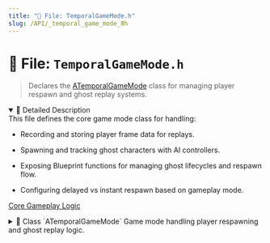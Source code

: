 ```yaml
---
title: "📄 File: TemporalGameMode.h"
slug: /API/_temporal_game_mode_8h
---
```


# 📄 File: `TemporalGameMode.h`

> Declares the [ATemporalGameMode](#class_a_temporal_game_mode) class for managing player respawn and ghost replay systems.

<details open>
<summary>📝 Detailed Description</summary>
This file defines the core game mode class for handling:

* Recording and storing player frame data for replays.

* Spawning and tracking ghost characters with AI controllers.

* Exposing Blueprint functions for managing ghost lifecycles and respawn flow.

* Configuring delayed vs instant respawn based on gameplay mode.

[Core Gameplay Logic](#group___game___logic)
</details>

<!-- block -->
<details>
<summary>
  📘 Class `ATemporalGameMode`
  <span class="brief-description-pill">Game mode handling player respawning and ghost replay logic.</span>
</summary>

> * Records the player's run into an array of [FPlayerFrameData](#struct_f_player_frame_data) frames.

* Spawns ghost actors that reproduce previous runs ("replays").

* Exposes Blueprint utilities for clearing, registering and querying ghosts.

* Owns the respawn timer logic (instant vs delayed respawn controlled by [bPlayMode](#class_a_temporal_game_mode_1a196e99b79778bd0d825457c33a27988c)).

<details open>
<summary>🧍 Members</summary>

<!-- FUNCTIONS -->
<details open>
<summary>⚙️ Functions</summary>

  <details>
    <summary>
      🧠 <code>ATemporalGameMode</code>
      <span class="member-badge kind-function">function</span>
      <span class="member-badge section-public-func">Public</span>
      <span class="brief-description-pill">Default constructor.</span>
    </summary>

    <p><strong>Parameters:</strong> None</p>

    <hr />
    <p><strong>📄 Source:</strong> <code>Source/TimeAssassin/TemporalGameMode.cpp</code> (lines 21–30)</p>
    <ExpandableCodeBlock code={`ATemporalGameMode::ATemporalGameMode()
{
    UE_LOG(LogTemp, Warning, TEXT("Emptied Stored Replays!"));

	StoredReplays.Empty();

	HUDClass = AGameHUD::StaticClass(); // Set the HUD class to your custom HUD

    PlayerControllerClass = ATAPlayerController::StaticClass();
}`} language="cpp" previewLines={15} />

  </details>
  <details>
    <summary>
      🧠 <code>~ATemporalGameMode</code>
      <span class="member-badge kind-function">function</span>
      <span class="member-badge section-public-func">Public</span>
      <span class="brief-description-pill">Virtual destructor - cleans up timers & weak ptr maps.</span>
    </summary>

    <p><strong>Parameters:</strong> None</p>

    <hr />
    <p><strong>📄 Source:</strong> <code>Source/TimeAssassin/TemporalGameMode.cpp</code> (lines 32–38)</p>
    <ExpandableCodeBlock code={`ATemporalGameMode::~ATemporalGameMode()
{
	// Clear any remaining ghosts
	ClearGhosts();

    StoredReplays.Empty(); // TSharedPtr automatically handles cleanup
}`} language="cpp" previewLines={15} />

  </details>
  <details>
    <summary>
      🧠 <code>AddReplayData</code>
      <span class="member-badge kind-function">function</span>
      <span class="member-badge section-public-func">Public</span>
      <span class="brief-description-pill">Stores a replay attempt at the end of a run.</span>
    </summary>

    <p><strong>Parameters:</strong></p>
    <ul>
        <li><code>const TArray<  > & ReplayData</code> – Array of  containing the entire run.</li>
    </ul>

    <hr />
    <p><strong>📄 Source:</strong> <code>Source/TimeAssassin/TemporalGameMode.cpp</code> (lines 161–209)</p>
    <ExpandableCodeBlock code={`void ATemporalGameMode::AddReplayData(const TArray<FPlayerFrameData>& ReplayData)
{
    if (ReplayData.Num() == 0)
    {
        UE_LOG(LogTemp, Warning, TEXT("Attempted to store an empty replay!"));
        return;
    }

    // Limit the maximum number of stored replays
    const int32 MaxStoredReplays = 50;
    if (StoredReplays.Num() >= MaxStoredReplays)
    {
        UE_LOG(LogTemp, Warning, TEXT("Exceeded max stored replays (%d), removing oldest."), MaxStoredReplays);
        StoredReplays.RemoveAt(0); // TSharedPtr auto-cleans memory
    }

    // Store replay using shared pointer to prevent copies
    TSharedPtr<FReplayAttempt> NewAttempt = MakeShared<FReplayAttempt>(ReplayData);
    StoredReplays.Add(NewAttempt);

    // 3) Clear out the player's recorder buffer so it starts fresh next life
    if (APlayerController* PC = UGameplayStatics::GetPlayerController(this, 0))
    {
        if (ATACharacter* PlayerChar = Cast<ATACharacter>(PC->GetPawn()))
        {
            if (UReplayRecorderComponent* Recorder = PlayerChar->FindComponentByClass<UReplayRecorderComponent>())
            {
                Recorder->RecordedFrames.Empty();
                UE_LOG(LogTemp, Log, TEXT("Cleared RecordedFrames on player's ReplayRecorder"));
            }
            else
            {
                UE_LOG(LogTemp, Warning,
                    TEXT("AddReplayData: Player pawn has no ReplayRecorderComponent!")
                );
            }
        }
        else
        {
            UE_LOG(LogTemp, Warning,
                TEXT("AddReplayData: Could not cast PlayerController->GetPawn() to ATACharacter")
            );
        }
    }
    else
    {
        UE_LOG(LogTemp, Warning, TEXT("AddReplayData: No local PlayerController found"));
    }
}`} language="cpp" previewLines={15} />

  </details>
  <details>
    <summary>
      🧠 <code>SpawnGhosts</code>
      <span class="member-badge kind-function">function</span>
      <span class="member-badge section-public-func">Public</span>
      <span class="brief-description-pill">Spawns ghost pawns for every stored replay attempt.</span>
    </summary>

    <p><strong>Parameters:</strong> None</p>

    <hr />
    <p><strong>📄 Source:</strong> <code>Source/TimeAssassin/TemporalGameMode.cpp</code> (lines 211–281)</p>
    <ExpandableCodeBlock code={`void ATemporalGameMode::SpawnGhosts()
{
    // Log memory before spawning ghosts
    FPlatformMemoryStats MemStatsBefore = FPlatformMemory::GetStats();
    UE_LOG(LogTemp, Warning, TEXT("Memory BEFORE spawning ghosts: Used: %.2f MB | Peak: %.2f MB | Allocated: %.2f MB"),
        MemStatsBefore.UsedPhysical / 1048576.0f, // Convert bytes to MB
        MemStatsBefore.PeakUsedPhysical / 1048576.0f,
        MemStatsBefore.TotalPhysical / 1048576.0f);

    // Clear any previous ghosts.
    ClearGhosts();

    if (!TemporalCharacterClass)
    {
        UE_LOG(LogTemp, Warning, TEXT("TemporalCharacterClass not set in GameMode."));
        return;
    }

    UWorld* World = GetWorld();
    if (!World)
    {
        return;
    }

    // Loop through stored replays and spawn a ghost for each attempt.
    for (const TSharedPtr<FReplayAttempt>& ReplayAttempt : StoredReplays)
    {
        if (!ReplayAttempt.IsValid() || !ReplayAttempt->ReplayDataPtr || ReplayAttempt->ReplayDataPtr->Num() == 0)
        {
            continue;
        }

        TArray<FPlayerFrameData>* SafeReplayData = ReplayAttempt->ReplayDataPtr.Get();
        if (!SafeReplayData || SafeReplayData->Num() == 0)
        {
            continue;
        }

        // Spawn at the initial recorded location.
        FVector SpawnLocation = (*SafeReplayData)[0].Position;
        FRotator SpawnRotation = (*SafeReplayData)[0].Rotation;
        FActorSpawnParameters SpawnParams;

        ATemporalCharacter* NewGhost = World->SpawnActor<ATemporalCharacter>(TemporalCharacterClass, SpawnLocation, SpawnRotation, SpawnParams);
        ATemporalAIController* GhostController = GetWorld()->SpawnActor<ATemporalAIController>();
        

        if (NewGhost && GhostController)
        {
            GhostController->Possess(NewGhost);
            SpawnedControllers.Add(GhostController);

            NewGhost->GhostID = ReplayAttempt->AssignedGhostID;

            RegisterGhost(ReplayAttempt->AssignedGhostID, NewGhost);

            NewGhost->InitializeGhostPlayback(ReplayAttempt->ReplayDataPtr);
            SpawnedGhosts.Add(NewGhost);
        }
    }

    ResolveHitGhosts();

    // Log memory after spawning ghosts
    FPlatformMemoryStats MemStatsAfter = FPlatformMemory::GetStats();
    UE_LOG(LogTemp, Warning, TEXT("Memory AFTER spawning ghosts: Used: %.2f MB | Peak: %.2f MB | Allocated: %.2f MB"),
        MemStatsAfter.UsedPhysical / 1048576.0f,
        MemStatsAfter.PeakUsedPhysical / 1048576.0f,
        MemStatsAfter.TotalPhysical / 1048576.0f);
}`} language="cpp" previewLines={15} />

  </details>
  <details>
    <summary>
      🧠 <code>ClearGhosts</code>
      <span class="member-badge kind-function">function</span>
      <span class="member-badge section-public-func">Public</span>
      <span class="brief-description-pill">Clears all spawned ghost actors and any stored replay attempts.</span>
    </summary>

    <p><strong>Parameters:</strong> None</p>

    <hr />
    <p><strong>📄 Source:</strong> <code>Source/TimeAssassin/TemporalGameMode.cpp</code> (lines 283–353)</p>
    <ExpandableCodeBlock code={`void ATemporalGameMode::ClearGhosts()
{
    UE_LOG(LogTemp, Warning, TEXT("Clearing %d ghosts"), SpawnedGhosts.Num());

    for (ATemporalAIController* Controller : SpawnedControllers)
    {
        if (IsValid(Controller))
        {
            Controller->UnPossess();
            Controller->Destroy();
        }
    }
    SpawnedControllers.Empty();
    SpawnedControllers.Shrink();

    GhostRegistry.Empty();
    GhostRegistry.Shrink();

    // Destroy any spawned ghost actors
    for (ATemporalCharacter* Ghost : SpawnedGhosts)
    {
        if (IsValid(Ghost))
        {
            // Unpossess the ghost if it has a controller
            if (AController* Controller = Ghost->GetController())
            {
                Controller->UnPossess();
            }

            Ghost->Destroy();
        }
    }
    SpawnedGhosts.Empty();
	SpawnedGhosts.Shrink();

    if (StoredReplays.Num() > 52)
    {
        // Explicitly clear stored replay pointers
        for (TSharedPtr<FReplayAttempt>& Replay : StoredReplays)
        {
            Replay.Reset();  // Clear shared pointer references
        }

        StoredReplays.Empty();
        StoredReplays.Shrink();
    }

    // **Only force GC if memory usage is too high**
    float MemoryUsedMB = FPlatformMemory::GetStats().UsedPhysical / 1048576.0f; // Convert bytes to MB
    if (!IsGarbageCollecting())
    { 
        if (MemoryUsedMB > 5000.0f)  // Example: If used memory > 5000MB
        {
            UE_LOG(LogTemp, Warning, TEXT("Memory exceeds threshold (%.2f MB). Forcing Garbage Collection..."), MemoryUsedMB);
            CollectGarbage(GARBAGE_COLLECTION_KEEPFLAGS, true);
        }
	    else if (GEngine)
        {
            UE_LOG(LogTemp, Warning, TEXT("Performing normal Unreal GC."));
            GEngine->ForceGarbageCollection(true);
        }
    }

    // Check memory stats after clearing
    FPlatformMemoryStats MemStatsAfterClear = FPlatformMemory::GetStats();
    UE_LOG(LogTemp, Warning, TEXT("Memory AFTER clearing ghosts: Used: %.2f MB | Peak: %.2f MB | Allocated: %.2f MB"),
        MemStatsAfterClear.UsedPhysical / 1048576.0f,
        MemStatsAfterClear.PeakUsedPhysical / 1048576.0f,
        MemStatsAfterClear.TotalPhysical / 1048576.0f);
}`} language="cpp" previewLines={15} />

  </details>
  <details>
    <summary>
      🧠 <code>RegisterGhost</code>
      <span class="member-badge kind-function">function</span>
      <span class="member-badge section-public-func">Public</span>
      <span class="brief-description-pill">Registers a ghost character instance so it can be retrieved later.</span>
    </summary>

    <p><strong>Parameters:</strong></p>
    <ul>
        <li><code>FName GhostID</code> – Unique identifier (usually run index or GUID).</li>
        <li><code>* Ghost</code> – Instantiated ghost character to track.</li>
    </ul>

    <hr />
    <p><strong>📄 Source:</strong> <code>Source/TimeAssassin/TemporalGameMode.cpp</code> (lines 355–362)</p>
    <ExpandableCodeBlock code={`void ATemporalGameMode::RegisterGhost(FName GhostID, ATemporalCharacter* Ghost)
{
    if (!GhostID.IsNone() && IsValid(Ghost))
    {
        GhostRegistry.FindOrAdd(GhostID) = Ghost;
        UE_LOG(LogTemp, Log, TEXT("Registered GhostID: %s"), *GhostID.ToString());
    }
}`} language="cpp" previewLines={15} />

  </details>
  <details>
    <summary>
      🧠 <code>GetGhostByID</code>
      <span class="member-badge kind-function">function</span>
      <span class="member-badge section-public-func">Public</span>
      <span class="brief-description-pill">Retrieves a ghost character by its identifier.</span>
    </summary>

    <p><strong>Parameters:</strong></p>
    <ul>
        <li><code>FName GhostID</code> – Unique identifier used in .</li>
    </ul>

    <hr />
    <p><strong>📄 Source:</strong> <code>Source/TimeAssassin/TemporalGameMode.cpp</code> (lines 364–374)</p>
    <ExpandableCodeBlock code={`ATemporalCharacter* ATemporalGameMode::GetGhostByID(FName GhostID) const
{

	// Check if the GhostID is valid and exists in the registry
    if (const TWeakObjectPtr<ATemporalCharacter>* Found = GhostRegistry.Find(GhostID))
    {
        return Found->IsValid() ? Found->Get() : nullptr;
    }

    return nullptr;
}`} language="cpp" previewLines={15} />

  </details>
  <details>
    <summary>
      🧠 <code>PostLogin</code>
      <span class="member-badge kind-function">function</span>
      <span class="member-badge section-protected-func">Protected</span>
      <span class="brief-description-pill">Binds death events when a new player joins.</span>
    </summary>

    <p><strong>Parameters:</strong> None</p>

    <hr />
    <p><strong>📄 Source:</strong> <code>Source/TimeAssassin/TemporalGameMode.cpp</code> (lines 40–51)</p>
    <ExpandableCodeBlock code={`void ATemporalGameMode::PostLogin(APlayerController* NewPlayer)
{
    Super::PostLogin(NewPlayer);

    if (APawn* Pawn = NewPlayer->GetPawn())
    {
        if (UDamageableComponent* Dmg = Pawn->FindComponentByClass<UDamageableComponent>())
        {
            Dmg->OnDeath.AddUniqueDynamic(this, &ATemporalGameMode::HandlePlayerDeath);
        }
    }
}`} language="cpp" previewLines={15} />

  </details>
  <details>
    <summary>
      🧠 <code>RestartPlayer</code>
      <span class="member-badge kind-function">function</span>
      <span class="member-badge section-protected-func">Protected</span>
      <span class="brief-description-pill">Restarts player with ghost-aware logic.</span>
    </summary>

    <p><strong>Parameters:</strong> None</p>

    <hr />
    <p><strong>📄 Source:</strong> <code>Source/TimeAssassin/TemporalGameMode.cpp</code> (lines 53–74)</p>
    <ExpandableCodeBlock code={`void ATemporalGameMode::RestartPlayer(AController* NewPlayer)
{
    Super::RestartPlayer(NewPlayer);

    if (APawn* Pawn = NewPlayer->GetPawn())
    {
        if (UDamageableComponent* DamageComp = Pawn->FindComponentByClass<UDamageableComponent>())
        {
            // Make sure we don't bind twice
            DamageComp->OnDeath.RemoveDynamic(this, &ATemporalGameMode::HandlePlayerDeath);
            DamageComp->OnDeath.AddUniqueDynamic(this, &ATemporalGameMode::HandlePlayerDeath);
        }
        else
        {
            UE_LOG(LogTemp, Error, TEXT("ATemporalGameMode: pawn %s has no UDamageableComponent!"), *Pawn->GetName());
        }
    }
    else
    {
        UE_LOG(LogTemp, Error, TEXT("ATemporalGameMode: RestartPlayer spawned no pawn for %s"), *NewPlayer->GetName());
    }
}`} language="cpp" previewLines={15} />

  </details>
  <details>
    <summary>
      🧠 <code>ResolveHitGhosts</code>
      <span class="member-badge kind-function">function</span>
      <span class="member-badge section-protected-func">Protected</span>
      <span class="brief-description-pill">Checks recent hits against active ghosts and resolves collisions.</span>
    </summary>

    <p><strong>Parameters:</strong> None</p>

    <hr />
    <p><strong>📄 Source:</strong> <code>Source/TimeAssassin/TemporalGameMode.cpp</code> (lines 376–404)</p>
    <ExpandableCodeBlock code={`void ATemporalGameMode::ResolveHitGhosts()
{
    for (const TSharedPtr<FReplayAttempt>& Attempt : StoredReplays)
    {
        if (!Attempt.IsValid() || !Attempt->ReplayDataPtr) continue;

        for (FPlayerFrameData& Frame : *Attempt->ReplayDataPtr)
        {
            if (!Frame.HasAction(EReplayActionFlags::FiredWeapon)) continue;

            for (FRecordedShot& Shot : Frame.CombatData.Shots)
            {
                if (!Shot.HitGhostID.IsNone() && !Shot.HitActor.IsValid())
                {
                    if (ATemporalCharacter* Ghost = GetGhostByID(Shot.HitGhostID))
                    {
                        Shot.HitActor = Ghost;

                        UE_LOG(LogTemp, Log, TEXT("Resolved Shot [%d]: HitGhostID %s to actor %s from instigator %s"), Shot.ShotIndex, *Shot.HitGhostID.ToString(), *GetNameSafe(Ghost), *GetNameSafe(GetGhostByID(Attempt->AssignedGhostID)));
                    }
                    else
                    {
                        UE_LOG(LogTemp, Error, TEXT("Failed to resolve HitGhostID %s"), *Shot.HitGhostID.ToString());
                    }
                }
            }
        }
    }
}`} language="cpp" previewLines={15} />

  </details>

</details>

<!-- VARIABLES -->
<details open>
<summary>📦 Variables</summary>
  <details>
    <summary>
      🧠 <code>bPlayMode</code>
      <span class="member-badge kind-variable">variable</span>
      <span class="member-badge section-public-attrib">Public</span>
      <span class="brief-description-pill">If true, we play with ghosts + delayed respawn.</span>
    </summary>
    <p>If true, we play with ghosts + delayed respawn.</p>
  </details>
  <details>
    <summary>
      🧠 <code>RespawnDelay</code>
      <span class="member-badge kind-variable">variable</span>
      <span class="member-badge section-public-attrib">Public</span>
      <span class="brief-description-pill">Amount of time (seconds) after death before we respawn the player.</span>
    </summary>
    <p>Amount of time (seconds) after death before we respawn the player.</p>
  </details>
  <details>
    <summary>
      🧠 <code>RespawnTimerHandle</code>
      <span class="member-badge kind-variable">variable</span>
      <span class="member-badge section-public-attrib">Public</span>
      <span class="brief-description-pill">Handle used by [RespawnTimerHandle](#class_a_temporal_game_mode_1a2f20687efa9847159c5e8b6504a1d1c9) to track the delayed respawn timer.</span>
    </summary>
    <p>Handle used by [RespawnTimerHandle](#class_a_temporal_game_mode_1a2f20687efa9847159c5e8b6504a1d1c9) to track the delayed respawn timer.</p>
  </details>
  <details>
    <summary>
      🧠 <code>TemporalCharacterClass</code>
      <span class="member-badge kind-variable">variable</span>
      <span class="member-badge section-protected-attrib">Protected</span>
      <span class="brief-description-pill">Blueprint class used when spawning ghost characters.</span>
    </summary>
    <p>Blueprint class used when spawning ghost characters.</p>
  </details>
  <details>
    <summary>
      🧠 <code>SpawnedGhosts</code>
      <span class="member-badge kind-variable">variable</span>
      <span class="member-badge section-protected-attrib">Protected</span>
      <span class="brief-description-pill">Array storing spawned ghost actors so they can be managed & cleared.</span>
    </summary>
    <p>Array storing spawned ghost actors so they can be managed & cleared.</p>
  </details>
  <details>
    <summary>
      🧠 <code>GhostRegistry</code>
      <span class="member-badge kind-variable">variable</span>
      <span class="member-badge section-protected-attrib">Protected</span>
      <span class="brief-description-pill">Map of GhostID -> Ghost weak pointer for quick lookup without preventing GC.</span>
    </summary>
    <p>Map of GhostID -> Ghost weak pointer for quick lookup without preventing GC.</p>
  </details>
</details>

</details>

</details>
<!-- block -->
